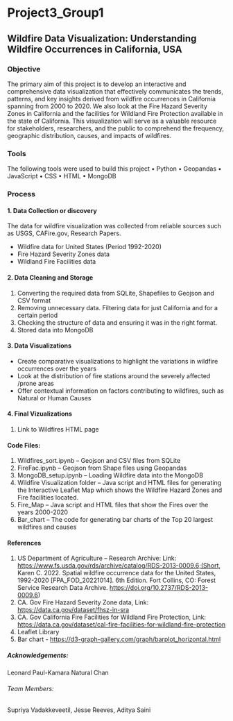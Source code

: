# Project3_Group1
## Wildfire Data Visualization: Understanding Wildfire Occurrences in California, USA

### Objective
The primary aim of this project is to develop an interactive and comprehensive data visualization that effectively communicates the trends, patterns, and key insights derived from wildfire occurrences in California spanning from 2000 to 2020. We also look at the Fire Hazard Severity Zones in California and the facilities for Wildland Fire Protection available in the state of California. This visualization will serve as a valuable resource for stakeholders, researchers, and the public to comprehend the frequency, geographic distribution, causes, and impacts of wildfires.

### Tools
The following tools were used to build this project
•	Python 
•	Geopandas
•	JavaScript
•	CSS
•	HTML
•	MongoDB

### Process
#### 1. Data Collection or discovery
The data for wildfire visualization was collected from reliable sources such as USGS, CAFire.gov, Research Papers.
-	Wildfire data for United States (Period 1992-2020)
-	Fire Hazard Severity Zones data
-	Wildland Fire Facilities data 

#### 2. Data Cleaning and Storage
1.	Converting the required data from SQLite, Shapefiles to Geojson and CSV format 
2.	Removing unnecessary data. Filtering data for just California and for a certain period 
3.	Checking the structure of data and ensuring it was in the right format.
4.	Stored data into MongoDB

#### 3. Data Visualizations
-	Create comparative visualizations to highlight the variations in wildfire occurrences over the years
-	Look at the distribution of fire stations around the severely affected /prone areas 
-	Offer contextual information on factors contributing to wildfires, such as Natural or Human Causes

#### 4. Final Vizualizations
1.	Link to Wildfires HTML page

#### Code Files:
1.	Wildfires_sort.ipynb – Geojson and CSV files from SQLite
2.	FireFac.ipynb – Geojson from Shape files using Geopandas
3.	MongoDB_setup.ipynb – Loading Wildfire data into the MongoDB
4.	Wildfire Visualization folder – Java script and HTML files for generating the Interactive Leaflet Map which shows the Wildfire Hazard Zones and Fire facilities located.
5.	Fire_Map – Java script and HTML files that show the Fires over the years 2000-2020
6.	Bar_chart – The code for generating bar charts of the Top 20 largest wildfires and causes

#### References
1. US Department of Agriculture – Research Archive: Link: https://www.fs.usda.gov/rds/archive/catalog/RDS-2013-0009.6;(Short, Karen C. 2022. Spatial wildfire occurrence data for the United States, 1992-2020 [FPA_FOD_20221014]. 6th Edition. Fort Collins, CO: Forest Service Research Data Archive. https://doi.org/10.2737/RDS-2013-0009.6)
2. CA. Gov Fire Hazard Severity Zone data, Link: https://data.ca.gov/dataset/fhsz-in-sra
3. CA. Gov California Fire Facilities for Wildland Fire Protection, Link: https://data.ca.gov/dataset/cal-fire-facilities-for-wildland-fire-protection
4. Leaflet Library
5. Bar chart - https://d3-graph-gallery.com/graph/barplot_horizontal.html

##### Acknowledgements:
Leonard Paul-Kamara
Natural Chan 

###### Team Members:
Supriya Vadakkeveetil, Jesse Reeves, Aditya Saini

